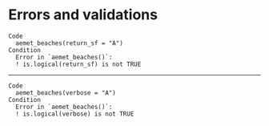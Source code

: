 # Errors and validations

    Code
      aemet_beaches(return_sf = "A")
    Condition
      Error in `aemet_beaches()`:
      ! is.logical(return_sf) is not TRUE

---

    Code
      aemet_beaches(verbose = "A")
    Condition
      Error in `aemet_beaches()`:
      ! is.logical(verbose) is not TRUE

